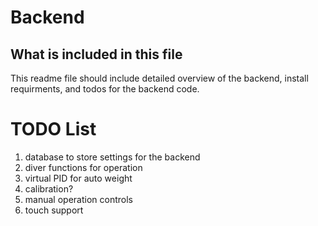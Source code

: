 # Backend

## What is included in this file
This readme file should include detailed overview of the backend, install requirments, and todos for the backend code.

# TODO List
1. database to store settings for the backend
2. diver functions for operation
3. virtual PID for auto weight 
4. calibration?
5. manual operation controls
6. touch support
